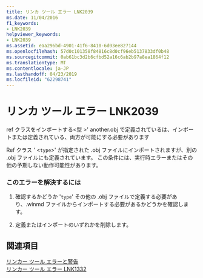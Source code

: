 ```yaml
---
title: リンカ ツール エラー LNK2039
ms.date: 11/04/2016
f1_keywords:
- LNK2039
helpviewer_keywords:
- LNK2039
ms.assetid: eaa296bd-4901-41f6-8410-6d03ee827144
ms.openlocfilehash: 57d0c101358f84816c8d0cf96eb5137833df0b48
ms.sourcegitcommit: 0ab61bc3d2b6cfbd52a16c6ab2b97a8ea1864f12
ms.translationtype: MT
ms.contentlocale: ja-JP
ms.lasthandoff: 04/23/2019
ms.locfileid: "62298741"
---
```

# <a name="linker-tools-error-lnk2039"></a>リンカ ツール エラー LNK2039

ref クラスをインポートする\<型 >' another.obj で定義されているは、インポートまたは定義されている、両方が可能にする必要があります

Ref クラス ' <`type`>' が指定された .obj ファイルにインポートされますが、別の .obj ファイルにも定義されています。 この条件には、実行時エラーまたはその他の予期しない動作可能性があります。

### <a name="to-correct-this-error"></a>このエラーを解決するには

1. 確認するかどうか '`type`' その他の .obj ファイルで定義する必要があり、.winmd ファイルからインポートする必要があるかどうかを確認します。

1. 定義またはインポートのいずれかを削除します。

## <a name="see-also"></a>関連項目

[リンカー ツール エラーと警告](../../error-messages/tool-errors/linker-tools-errors-and-warnings.md)<br/>
[リンカー ツール エラー LNK1332](../../error-messages/tool-errors/linker-tools-error-lnk1332.md)